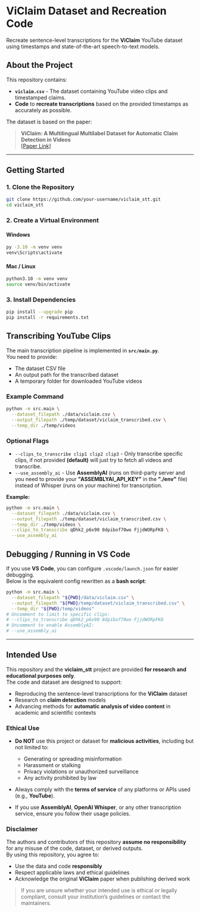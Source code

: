 # **ViClaim Dataset and Recreation Code**

Recreate sentence-level transcriptions for the **ViClaim** YouTube dataset using timestamps and state-of-the-art speech-to-text models.

## **About the Project**

This repository contains:

- **`viclaim.csv`** - The dataset containing YouTube video clips and timestamped claims.
- **Code** to **recreate transcriptions** based on the provided timestamps as accurately as possible.

The dataset is based on the paper:

> **ViClaim: A Multilingual Multilabel Dataset for Automatic Claim Detection in Videos**  
> [[Paper Link]](https://arxiv.org/abs/2504.12882)

---

## **Getting Started**

### **1. Clone the Repository**

```bash
git clone https://github.com/your-username/viclaim_stt.git
cd viclaim_stt
```

### **2. Create a Virtual Environment**

#### Windows

```bash
py -3.10 -m venv venv
venv\Scripts\activate
```

#### Mac / Linux

```bash
python3.10 -m venv venv
source venv/bin/activate
```

### **3. Install Dependencies**

```bash
pip install --upgrade pip
pip install -r requirements.txt
```

## **Transcribing YouTube Clips**

The main transcription pipeline is implemented in **`src/main.py`**.  
You need to provide:

- The dataset CSV file
- An output path for the transcribed dataset
- A temporary folder for downloaded YouTube videos

### **Example Command**

```bash
python -m src.main \
  --dataset_filepath ./data/viclaim.csv \
  --output_filepath ./temp/dataset/viclaim_transcribed.csv \
  --temp_dir ./temp/videos
```

### **Optional Flags**

- `--clips_to_transcribe clip1 clip2 clip3` - Only transcribe specific clips, if not provided **(default)** will just try to fetch all videos and transcribe.
- `--use_assembly_ai` - Use **AssemblyAI** (runs on third-party server and you need to provide your **"ASSEMBLYAI_API_KEY"** in the **"./env"** file) instead of Whisper (runs on your machine) for transcription.

**Example:**

```bash
python -m src.main \
  --dataset_filepath ./data/viclaim.csv \
  --output_filepath ./temp/dataset/viclaim_transcribed.csv \
  --temp_dir ./temp/videos \
  --clips_to_transcribe qDhk2_p6x90 8dpibof70wo FjjdWORpFK8 \
  --use_assembly_ai
```

## **Debugging / Running in VS Code**

If you use **VS Code**, you can configure `.vscode/launch.json` for easier debugging.  
Below is the equivalent config rewritten as a **bash script**:

```bash
python -m src.main \
  --dataset_filepath "${PWD}/data/viclaim.csv" \
  --output_filepath "${PWD}/temp/dataset/viclaim_transcribed.csv" \
  --temp_dir "${PWD}/temp/videos"
# Uncomment to limit to specific clips:
# --clips_to_transcribe qDhk2_p6x90 8dpibof70wo FjjdWORpFK8
# Uncomment to enable AssemblyAI:
# --use_assembly_ai
```

---

## **Intended Use**

This repository and the **viclaim_stt** project are provided **for research and educational purposes only**.  
The code and dataset are designed to support:

- Reproducing the sentence-level transcriptions for the **ViClaim** dataset
- Research on **claim detection** models
- Advancing methods for **automatic analysis of video content** in academic and scientific contexts

### **Ethical Use**

- **Do NOT** use this project or dataset for **malicious activities**, including but not limited to:

  - Generating or spreading misinformation
  - Harassment or stalking
  - Privacy violations or unauthorized surveillance
  - Any activity prohibited by law

- Always comply with the **terms of service** of any platforms or APIs used (e.g., **YouTube**).
- If you use **AssemblyAI**, **OpenAI Whisper**, or any other transcription service, ensure you follow their usage policies.

### **Disclaimer**

The authors and contributors of this repository **assume no responsibility** for any misuse of the code, dataset, or derived outputs.  
By using this repository, you agree to:

- Use the data and code **responsibly**
- Respect applicable laws and ethical guidelines
- Acknowledge the original **ViClaim** paper when publishing derived work

> If you are unsure whether your intended use is ethical or legally compliant, consult your institution’s guidelines or contact the maintainers.
